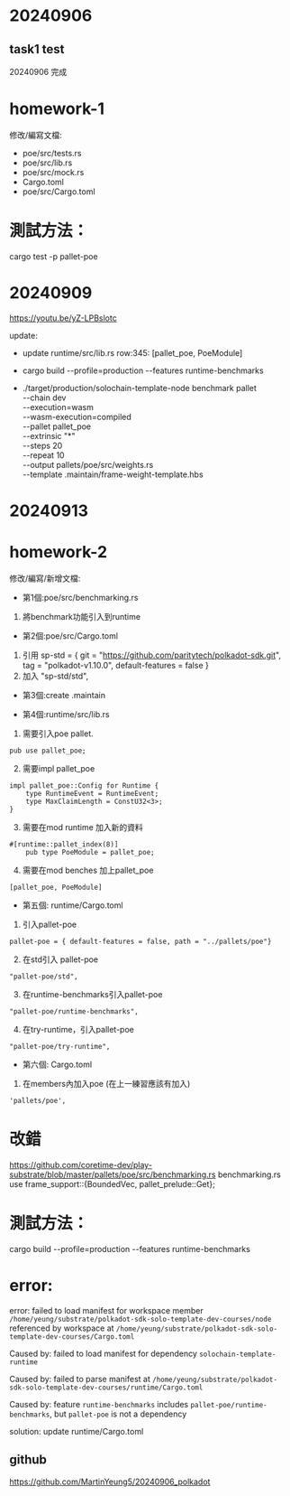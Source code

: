 # 20240906
## task1 test
20240906 完成
# homework-1
修改/編寫文檔:
* poe/src/tests.rs
* poe/src/lib.rs
* poe/src/mock.rs
* Cargo.toml
* poe/src/Cargo.toml

# 測試方法：
cargo test -p pallet-poe


# 20240909
https://youtu.be/yZ-LPBslotc

update:
* update runtime/src/lib.rs
row:345: [pallet_poe, PoeModule]

* cargo build --profile=production --features runtime-benchmarks
* ./target/production/solochain-template-node benchmark pallet \
--chain dev \
--execution=wasm \
--wasm-execution=compiled \
--pallet pallet_poe \
--extrinsic "*" \
--steps 20 \
--repeat 10 \
--output pallets/poe/src/weights.rs \
--template .maintain/frame-weight-template.hbs

# 20240913
# homework-2
修改/編寫/新增文檔:
* 第1個:poe/src/benchmarking.rs
1. 將benchmark功能引入到runtime

* 第2個:poe/src/Cargo.toml 
1. 引用 sp-std = { git = "https://github.com/paritytech/polkadot-sdk.git", tag = "polkadot-v1.10.0", default-features = false }
2. 加入 "sp-std/std",

* 第3個:create .maintain

* 第4個:runtime/src/lib.rs 
1. 需要引入poe pallet.
```
pub use pallet_poe;
```
2. 需要impl pallet_poe
```
impl pallet_poe::Config for Runtime {
	type RuntimeEvent = RuntimeEvent;
	type MaxClaimLength = ConstU32<3>;
}
```
3. 需要在mod runtime 加入新的資料
```
#[runtime::pallet_index(8)]
    pub type PoeModule = pallet_poe; 
```
4. 需要在mod benches 加上pallet_poe
```
[pallet_poe, PoeModule]
```

* 第五個: runtime/Cargo.toml 
1. 引入pallet-poe
```
pallet-poe = { default-features = false, path = "../pallets/poe"}
```
2. 在std引入 pallet-poe
```
"pallet-poe/std",
```
3. 在runtime-benchmarks引入pallet-poe
```
"pallet-poe/runtime-benchmarks",
```
4. 在try-runtime，引入pallet-poe
```
"pallet-poe/try-runtime",
```

* 第六個: Cargo.toml
1. 在members內加入poe (在上一練習應該有加入)
```
'pallets/poe',
```

# 改錯
https://github.com/coretime-dev/play-substrate/blob/master/pallets/poe/src/benchmarking.rs
benchmarking.rs
use frame_support::{BoundedVec, pallet_prelude::Get};

# 測試方法：
cargo build --profile=production --features runtime-benchmarks

# error:
error: failed to load manifest for workspace member `/home/yeung/substrate/polkadot-sdk-solo-template-dev-courses/node`
referenced by workspace at `/home/yeung/substrate/polkadot-sdk-solo-template-dev-courses/Cargo.toml`

Caused by:
  failed to load manifest for dependency `solochain-template-runtime`

Caused by:
  failed to parse manifest at `/home/yeung/substrate/polkadot-sdk-solo-template-dev-courses/runtime/Cargo.toml`

Caused by:
  feature `runtime-benchmarks` includes `pallet-poe/runtime-benchmarks`, but `pallet-poe` is not a dependency

solution:
update runtime/Cargo.toml


## github
https://github.com/MartinYeung5/20240906_polkadot
